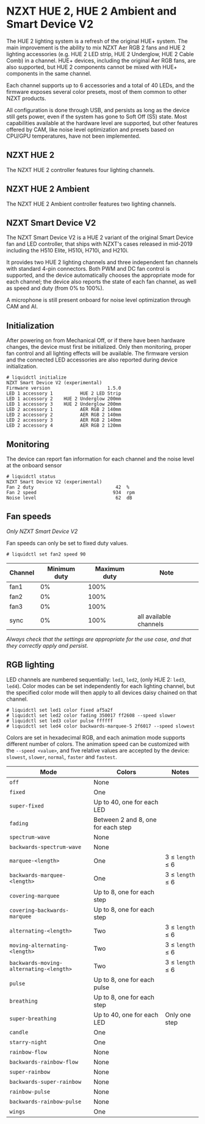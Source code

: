 # NZXT HUE 2, HUE 2 Ambient and Smart Device V2

The HUE 2 lighting system is a refresh of the original HUE+ system.  The main improvement is the ability to mix NZXT Aer RGB 2 fans and HUE 2 lighting accessories (e.g. HUE 2 LED strip, HUE 2 Underglow, HUE 2 Cable Comb) in a channel.  HUE+ devices, including the original Aer RGB fans, are also supported, but HUE 2 components cannot be mixed with HUE+ components in the same channel.

Each channel supports up to 6 accessories and a total of 40 LEDs, and the firmware exposes several color presets, most of them common to other NZXT products.

All configuration is done through USB, and persists as long as the device still gets power, even if the system has gone to Soft Off (S5) state.  Most capabilities available at the hardware level are supported, but other features offered by CAM, like noise level optimization and presets based on CPU/GPU temperatures, have not been implemented.


## NZXT HUE 2

The NZXT HUE 2 controller features four lighting channels.


## NZXT HUE 2 Ambient

The NZXT HUE 2 Ambient controller features two lighting channels.


## NZXT Smart Device V2

The NZXT Smart Device V2 is a HUE 2 variant of the original Smart Device fan and LED controller, that ships with NZXT's cases released in mid-2019 including the H510 Elite, H510i, H710i, and H210i.

It provides two HUE 2 lighting channels and three independent fan channels with standard 4-pin connectors.  Both PWM and DC fan control is supported, and the device automatically chooses the appropriate mode for each channel; the device also reports the state of each fan channel, as well as speed and duty (from 0% to 100%).

A microphone is still present onboard for noise level optimization through CAM and AI.


## Initialization

After powering on from Mechanical Off, or if there have been hardware changes, the device must first be initialized.  Only then monitoring, proper fan control and all lighting effects will be available.  The firmware version and the connected LED accessories are also reported during device initialization.

```
# liquidctl initialize
NZXT Smart Device V2 (experimental)
Firmware version                     1.5.0  
LED 1 accessory 1          HUE 2 LED Strip  
LED 1 accessory 2    HUE 2 Underglow 200mm  
LED 1 accessory 3    HUE 2 Underglow 200mm  
LED 2 accessory 1          AER RGB 2 140mm  
LED 2 accessory 2          AER RGB 2 140mm  
LED 2 accessory 3          AER RGB 2 140mm  
LED 2 accessory 4          AER RGB 2 120mm  
```


## Monitoring

The device can report fan information for each channel and the noise level at the onboard sensor

```
# liquidctl status
NZXT Smart Device V2 (experimental)
Fan 2 duty                              42  %
Fan 2 speed                            934  rpm
Noise level                             62  dB
```


## Fan speeds

_Only NZXT Smart Device V2_

Fan speeds can only be set to fixed duty values.

```
# liquidctl set fan2 speed 90
```

| Channel | Minimum duty | Maximum duty | Note |
| --- | --- | --- | - |
| fan1 | 0% | 100% ||
| fan2 | 0% | 100% ||
| fan3 | 0% | 100% ||
| sync | 0% | 100% | all available channels |

*Always check that the settings are appropriate for the use case, and that they correctly apply and persist.*


## RGB lighting

LED channels are numbered sequentially: `led1`, `led2`, (only HUE 2: `led3`, `led4`).  Color modes can be set independently for each lighting channel, but the specified color mode will then apply to all devices daisy chained on that channel.

```
# liquidctl set led1 color fixed af5a2f
# liquidctl set led2 color fading 350017 ff2608 --speed slower
# liquidctl set led3 color pulse ffffff
# liquidctl set led4 color backwards-marquee-5 2f6017 --speed slowest
```

Colors are set in hexadecimal RGB, and each animation mode supports different number of colors.  The animation speed can be customized with the `--speed <value>`, and five relative values are accepted by the device: `slowest`, `slower`, `normal`, `faster` and `fastest`.

| Mode | Colors | Notes |
| --- | --- | --- |
| `off` | None |
| `fixed` | One |
| `super-fixed` | Up to 40, one for each LED |
| `fading` | Between 2 and 8, one for each step |
| `spectrum-wave` | None |
| `backwards-spectrum-wave` | None |
| `marquee-<length>` | One | 3 ≤ `length` ≤ 6 |
| `backwards-marquee-<length>` | One | 3 ≤ `length` ≤ 6 |
| `covering-marquee` | Up to 8, one for each step |
| `covering-backwards-marquee` | Up to 8, one for each step |
| `alternating-<length>` | Two | 3 ≤ `length` ≤ 6 |
| `moving-alternating-<length>` | Two | 3 ≤ `length` ≤ 6 |
| `backwards-moving-alternating-<length>` | Two | 3 ≤ `length` ≤ 6 |
| `pulse` | Up to 8, one for each pulse |
| `breathing` | Up to 8, one for each step |
| `super-breathing` | Up to 40, one for each LED | Only one step |
| `candle` | One |
| `starry-night` | One |
| `rainbow-flow` | None |
| `backwards-rainbow-flow` | None |
| `super-rainbow` | None |
| `backwards-super-rainbow` | None |
| `rainbow-pulse` | None |
| `backwards-rainbow-pulse` | None |
| `wings` | One |
